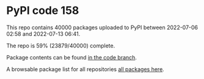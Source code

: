 # PyPI code 158

This repo contains 40000 packages uploaded to PyPI between 
2022-07-06 02:58 and 2022-07-13 06:41.

The repo is 59% (23879/40000) complete.

Package contents can be found [in the code branch](https://github.com/pypi-data/pypi-mirror-158/tree/code/packages).

A browsable package list for all repositories [all packages here](https://pypi-data.github.io/website/repositories/pypi-mirror-158).


